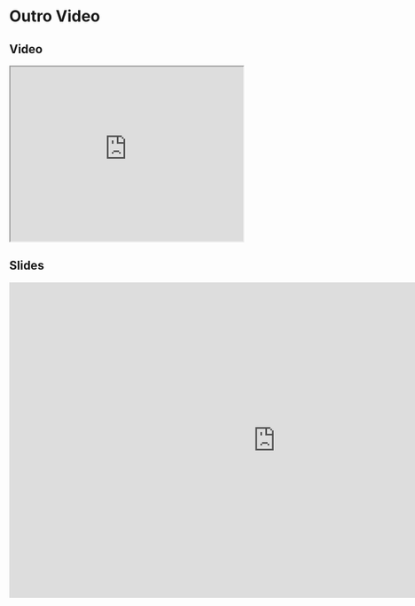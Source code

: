 # Outro Video
## Video

<iframe width="420" height="315" src="https://www.youtube.com/embed/pMxb9vA-_4U"></iframe>

## Slides
<iframe src="https://mfr.ca-1.osf.io/render?url=https://osf.io/agpmt/?direct%26mode=render%26action=download%26mode=render", frameborder="0" width="960" height="569" allowfullscreen="true" mozallowfullscreen="true" webkitallowfullscreen="true"></iframe>